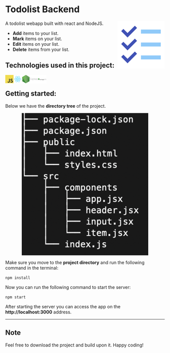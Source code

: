 # Todolist Backend 

<img src="./gitResources/1.png" align="right"
     alt="TodoList" width="150" height="150">

A todolist webapp built with react and NodeJS.

* **Add** items to your list.
* **Mark** items on your list.
* **Edit** items on your list.
* **Delete** items from your list.


## Technologies used in this project:

<img align="left" alt="JavaScript" width="26px" src="https://raw.githubusercontent.com/github/explore/80688e429a7d4ef2fca1e82350fe8e3517d3494d/topics/javascript/javascript.png" />
<img align="left" alt="React" width="26px" src="https://raw.githubusercontent.com/github/explore/80688e429a7d4ef2fca1e82350fe8e3517d3494d/topics/react/react.png" />
<img align="left" alt="Node.js" width="26px" src="https://raw.githubusercontent.com/github/explore/80688e429a7d4ef2fca1e82350fe8e3517d3494d/topics/nodejs/nodejs.png" />
<img align="left" alt="Express.js" width="26px" src="https://raw.githubusercontent.com/github/explore/80688e429a7d4ef2fca1e82350fe8e3517d3494d/topics/express/express.png" />
<img align="left" alt="MongoDB" width="26px" src="https://raw.githubusercontent.com/github/explore/80688e429a7d4ef2fca1e82350fe8e3517d3494d/topics/mongodb/mongodb.png" />

<br />

## Getting started:

Below we have the **directory tree** of the project.

<p align="center">
  <img src="./gitResources/2.png" align="center" alt="tree" width="400">
</p>

Make sure you move to the **project directory** and run the following command in the terminal:

```shell
npm install
```

Now you can run the following command to start the server:

```shell
npm start
```

After starting the server you can access the app on the **http://localhost:3000** address.

---

## Note

Feel free to download the project and build upon it. Happy coding!
